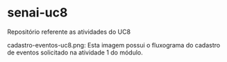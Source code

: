 # senai-uc8
Repositório referente as atividades do UC8

cadastro-eventos-uc8.png: Esta imagem possui o fluxograma do cadastro de eventos solicitado na atividade 1 do módulo.

